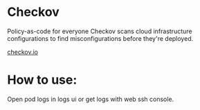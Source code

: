 # Checkov 

Policy-as-code for everyone
Checkov scans cloud infrastructure configurations to find misconfigurations before they're deployed.

[checkov.io](https://www.checkov.io/)

# How to use:

Open pod logs in logs ui or get logs with web ssh console.